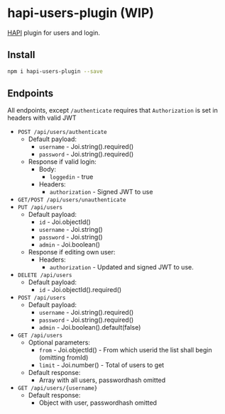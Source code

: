 # hapi-users-plugin (WIP)

[HAPI](http://hapijs.com/) plugin for users and login.

## Install

```bash
npm i hapi-users-plugin --save
```

## Endpoints

All endpoints, except `/authenticate` requires that `Authorization` is set in headers with valid JWT

* `POST /api/users/authenticate`
    * Default payload:
        * `username` - Joi.string().required()
        * `password` - Joi.string().required()
    * Response if valid login:
        * Body:
            * `loggedin` - true
        * Headers:
            * `authorization` - Signed JWT to use
* `GET/POST /api/users/unauthenticate`
* `PUT /api/users`
    * Default payload:
        * `id` - Joi.objectId()
        * `username` - Joi.string()
        * `password` - Joi.string()
        * `admin` - Joi.boolean()
    * Response if editing own user:
        * Headers:
            * `authorization` - Updated and signed JWT to use.
* `DELETE /api/users`
    * Default payload:
        * `id` - Joi.objectId().required()
* `POST /api/users`
    * Default payload:
        * `username` - Joi.string().required()
        * `password` - Joi.string().required()
        * `admin` - Joi.boolean().default(false)
* `GET /api/users`
    * Optional parameters:
        * `from` - Joi.objectId() - From which userid the list shall begin (omitting fromId)
        * `limit` - Joi.number() - Total of users to get
    * Default response:
        * Array with all users, passwordhash omitted
* `GET /api/users/{username}`
    * Default response:
        * Object with user, passwordhash omitted